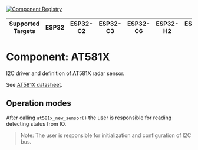 [![Component Registry](https://components.espressif.com/components/espressif/at581x/badge.svg)](https://components.espressif.com/components/espressif/at581x)

| Supported Targets | ESP32 | ESP32-C2 | ESP32-C3 | ESP32-C6 | ESP32-H2 | ESP32-S2 | ESP32-S3 |
| ----------------- | ----- | -------- | -------- | -------- | -------- | -------- | -------- |

# Component: AT581X
I2C driver and definition of AT581X radar sensor.

See [AT581X datasheet](https://dl.espressif.com/AE/esp_iot_solution/MS58-3909S68U4-3V3-G-NLS-IIC%20Data%20Sheet%20V1.0.pdf).

## Operation modes
After calling `at581x_new_sensor()` the user is responsible for reading detecting status from IO.

> Note: The user is responsible for initialization and configuration of I2C bus.
